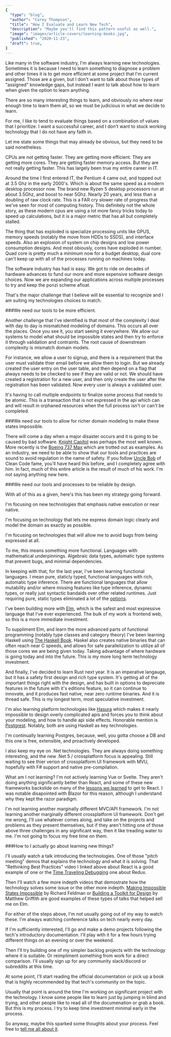 ```yaml
---
{
  "type": "blog",
  "author": "Corey Thompson",
  "title": "How I Evaluate and Learn New Tech",
  "description": "Maybe you'll find this pattern useful as well.",
  "image": "images/article-covers/learning-books.jpg",
  "published": "2020-11-23",
  "draft": true,
}
---
```


Like many in the software industry, I'm always learning new technologies. Sometimes it is because I need to learn something to diagnose a problem and other times it is to get more efficient at some project that I'm current assigned. Those are a given, but I don't want to talk about those types of "assigned" knowledge gaps, but instead I want to talk about how to learn when given the option to learn anything.

There are so many interesting things to learn, and obviously no where near enough time to learn them all, so we must be judicious in what we decide to learn.

For me, I like to tend to evaluate things based on a combination of values that I prioritize. I want a successful career, and I don't want to stuck working technology that I do not have any faith in.

Let me state some things that may already be obvious, but they need to be said nonetheless.

CPUs are not getting faster. They are getting more efficient. They are getting more cores. They are getting faster memory access. But they are not really getting faster. This has largely been true my entire career in IT.

Around the time I first entered IT, the Pentium 4 came out, and topped out at 3.5 Ghz in the early 2000's. Which is about the same speed as a modern desktop processor now. The brand new Ryzen 5 desktop processors run at about 3.5Ghz, and boost to near 5Ghz. Nearly 20 years, and less than a doubling of raw clock rate. This is a FAR cry slower rate of progress that we've seen for most of computing history. This definitely not the whole story, as these modern cpus are using a lot more fancy tricks today to speed up calculations, but it is a major metric that has all but completely stalled.

The thing that has exploded is specialize processing units like GPUS, memory speeds (notably the move from HDDs to SSDS), and interface speeds. Also an explosion of system on chip designs and low power consumption designs. And most obiously, cores have exploded in number. Quad core is pretty much a minimum now for a budget desktop, dual core can't keep up with all of the processes running on machines today.

The software industry has had is easy. We got to ride on decades of hardware advances to fund our more and more expensive software design choices. Now we are expanding our applications across multiple processes to try and keep the ponzi scheme afloat.

That's the major challenge that I believe will be essential to recognize and I am suiting my technologies choices to match.

###We need our tools to be more efficient.

Another challenge that I've identified is that most of the complexity I deal with day to day is mismatched modeling of domains. This occurs all over the places. Once you see it, you start seeing it everywhere. We allow our systems to model what should be impossible states and then try to enforce it through validation and contraints. The root cause of downstream complexity is mismatch domain models.

For instance, we allow a user to signup, and there is a requirement that the user must validate thier email before we allow them to login. But we already created the user entry on the user table, and then depend on a flag that always needs to be checked to see if they are valid or not. We should have created a registration for a new user, and then only create the user after the registration has been validated. Now every user is always a validated user.

It's having to call multiple endpoints to finalize some process that needs to be atomic. This is a transaction that is not expressed in the api which can and will result in orphaned resources when the full process isn't or can't be completed.

###We need our tools to allow for richer domain modeling to make these states impossible.

There will come a day when a major disaster occurs and it is going to be caused by bad software. [Knight Capitol](https://en.wikipedia.org/wiki/Knight_Capital_Group) was perhaps the most well known. More recently is the [Boeing 737 Max](https://en.wikipedia.org/wiki/Boeing_737_MAX_groundings) which are trotted out as examples. As an industry, we need to be able to show that our tools and practices are sound to avoid regulation in the name of safety. If you follow [Uncle Bob](https://en.wikipedia.org/wiki/Robert_C._Martin) of Clean Code fame, you'll have heard this before, and I completely agree with him. In fact, much of this entire article is the result of much of his work. I'm not saying anything new here.

###We need our tools and processes to be reliable by design.

With all of this as a given, here's this has been my strategy going forward.

I'm focusing on new technologies that emphasis native execution or near native.

I'm focusing on technology that lets me express domain logic clearly and model the domain as exactly as possible.

I'm focusing on technologies that will allow me to avoid bugs from being expressed at all.

To me, this means something more functional. Languages with mathematical underpinnings. Algebraic data types, automatic type systems that prevent bugs, and minimal dependencies.

In keeping with that, for the last year, I've been learning functional languages. I mean pure, staticly typed, functional languages with rich, automatic type inference. There are functional languages that allow mutability and/or where missing features like type inference, dynamic types, or really just syntactic bandaids over other related runtimes. Just requiring pure, static types eliminated a lot of the [options](https://en.wikipedia.org/wiki/Comparison_of_functional_programming_languages).

I've been building more with [Elm](https://elm-lang.org/), which is the safest and most expressive language that I've ever experienced. The bulk of my work is frontend web, so this is a more immediate investment.

To suppliment Elm, and learn the more advanced parts of functional programming (notably type classes and category theory) I've been learning Haskell using [The Haskell Book](https://haskellbook.com/). Haskel also creates native binaries that can often reach near C speeds, and allows for safe parallelization to utilize all of those cores we are being given today. Taking advantage of where hardware is going today and into the future. This is my more long term technology investment.

And finally, I've decided to learn Rust next year. It is an imperative langauge, but it has a safety first design and rich type system. It's getting all of the important things right with the design, and has built in options to depreciate features in the future with it's editions feature, so it can continue to innovate, and it produces fast native, near zero runtime binaries. And it is thread safe. This is my longest term, most speculative investment.

I'm also learning platform technologies like [Hasura](https://hasura.io/) which makes it nearly impossible to design overly complicated apis and forces you to think about your modeling, and how to handle api side effects. Honorable mention is [Postgrest](http://postgrest.org/en/v7.0.0/). Notably, both are using Haskell as key technologies.

I'm continually learning Postgres, because, well, you gotta choose a DB and this one is free, extensible, and proactively developed.

I also keep my eye on .Net technologies. They are always doing something interesting, and the new .Net 5 / crossplatform focus is appealing. Still waiting to see thier verion of crossplatform UI framework with MVU, hopefully with F# support and native pre-compilation.

What am I not learning? I'm not actively learning Vue or Svelte. They aren't doing anything significantly better than React, and some of these new frameworks backslide on many of the [lessons we learned](https://www.youtube.com/watch?v=x7cQ3mrcKaY) to get to React. I was notable disapointed with Blazor for this reason, although I understand why they kept the razor paradigm.

I'm not learning another marginally different MVC/API framework. I'm not learning another marginally different crossplatform UI framework. Don't get me wrong, I'll use whatever comes along, and take on the projects and problems as they present themselves, but if they aren't hitting one of those above three challenges in any significant way, then it like treading water to me. I'm not going to focus my free time on them.

###How to I actually go about learning new things?

I'll usually watch a talk introducing the technologies. One of those "pitch meeting" demos that explains the technology and what it is solving. That "Rethinking Best Practices" video I linked above about React is a good example of one or the [Time Traveling Debugging](https://www.youtube.com/watch?v=xsSnOQynTHs) one about Redux.

Then I'll watch a few more indepth videos that demostrate how the technology solves some issue or the other more indepth. [Making Impossible States Impossible](https://www.youtube.com/watch?v=IcgmSRJHu_8) by Richard Feldman or [Building a Toolkit for Design](https://www.youtube.com/watch?v=Ie-gqwSHQr0&t) by Matthew Griffith are good examples of these types of talks that helped sell me on Elm.

For either of the steps above, I'm not usually going out of my way to watch these. I'm always watching conference talks on tech nearly every day.

If I'm sufficiently interested, I'll go and make a demo projects following the tech's introductory documentation. I'll play with it for a few hours trying different things on an evening or over the weekend.

Then I'll try building one of my simpler backlog projects with the technology where it is suitable. Or reimpliment something from work for a direct comparison. I'll usually sign up for any community slack/discord or subreddits at this time.

At some point, I'll start reading the official documentation or pick up a book that is highly recommended by that tech's community on the topic.

Usually that point is around the time I'm working on significant project with the technology. I know some people like to learn just by jumping in blind and trying, and other people like to read all of the documenation or grab a book. But this is my process. I try to keep time investment minimal early in the process.

So anyway, maybe this sparked some thoughts about your process. Feel free to [tell me all about it](https://twitter.com/confusingbits).
